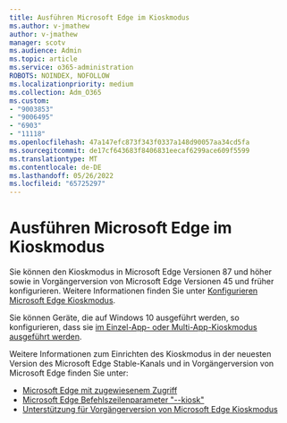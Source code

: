 ```yaml
---
title: Ausführen Microsoft Edge im Kioskmodus
ms.author: v-jmathew
author: v-jmathew
manager: scotv
ms.audience: Admin
ms.topic: article
ms.service: o365-administration
ROBOTS: NOINDEX, NOFOLLOW
ms.localizationpriority: medium
ms.collection: Adm_O365
ms.custom:
- "9003853"
- "9006495"
- "6903"
- "11118"
ms.openlocfilehash: 47a147efc873f343f0337a148d90057aa34cd5fa
ms.sourcegitcommit: de17cf643683f8406831eecaf6299ace609f5599
ms.translationtype: MT
ms.contentlocale: de-DE
ms.lasthandoff: 05/26/2022
ms.locfileid: "65725297"
---
```

# <a name="run-microsoft-edge-in-kiosk-mode"></a>Ausführen Microsoft Edge im Kioskmodus

Sie können den Kioskmodus in Microsoft Edge Versionen 87 und höher sowie in Vorgängerversion von Microsoft Edge Versionen 45 und früher konfigurieren. Weitere Informationen finden Sie unter [Konfigurieren Microsoft Edge Kioskmodus](https://docs.microsoft.com/deployedge/microsoft-edge-configure-kiosk-mode).

Sie können Geräte, die auf Windows 10 ausgeführt werden, so konfigurieren, dass sie [im Einzel-App- oder Multi-App-Kioskmodus ausgeführt werden](https://go.microsoft.com/fwlink/?linkid=2133659).

Weitere Informationen zum Einrichten des Kioskmodus in der neuesten Version des Microsoft Edge Stable-Kanals und in Vorgängerversion von Microsoft Edge finden Sie unter:

- [Microsoft Edge mit zugewiesenem Zugriff](https://docs.microsoft.com/deployedge/microsoft-edge-configure-kiosk-mode#microsoft-edge-with-assigned-access)
- [Microsoft Edge Befehlszeilenparameter "--kiosk"](https://docs.microsoft.com/deployedge/microsoft-edge-configure-kiosk-mode)
- [Unterstützung für Vorgängerversion von Microsoft Edge Kioskmodus](https://blogs.windows.com/msedgedev/2021/02/05/what-you-need-to-know-about-kiosk-mode-when-support-for-microsoft-edge-legacy-ends/)
